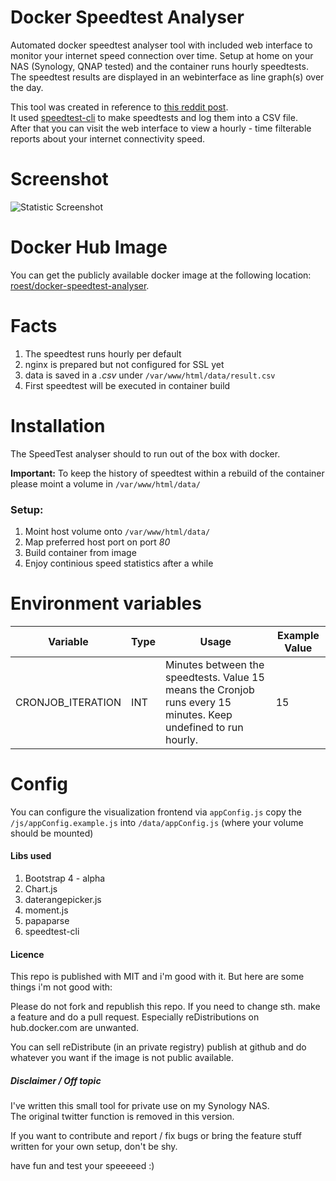 # Docker Speedtest Analyser

Automated docker speedtest analyser tool with included web interface to monitor your internet speed connection over time. Setup at home on your NAS (Synology, QNAP tested) and the container runs hourly speedtests. The speedtest results are displayed in an webinterface as line graph(s) over the day.

This tool was created in reference to [this reddit post](https://www.reddit.com/r/technology/comments/43fi39/i_set_up_my_raspberry_pi_to_automatically_tweet/).  
It used [speedtest-cli](https://github.com/sivel/speedtest-cli) to make speedtests and log them into a CSV file.  
After that you can visit the web interface to view a hourly - time filterable reports about
your internet connectivity speed.

# Screenshot
![Statistic Screenshot](https://github.com/roest01/docker-speedtest-analyser/raw/master/speedlogger_screenshot.png?raw=true)

# Docker Hub Image
You can get the publicly available docker image at the following location: [roest/docker-speedtest-analyser](https://hub.docker.com/r/roest/docker-speedtest-analyser/).


# Facts
1. The speedtest runs hourly per default
2. nginx is prepared but not configured for SSL yet
3. data is saved in a _.csv_ under ```/var/www/html/data/result.csv```
4. First speedtest will be executed in container build

# Installation
The SpeedTest analyser should to run out of the box with docker.

**Important:** To keep the history of speedtest within a rebuild of
the container please moint a volume in ``/var/www/html/data/``

### Setup:
1. Moint host volume onto ``/var/www/html/data/``
2. Map preferred host port on port _80_
3. Build container from image
4. Enjoy continious speed statistics after a while

# Environment variables
| Variable  | Type | Usage |  Example Value |
| ------------- | ------------- | ------------- | ------------- |
| CRONJOB_ITERATION  | INT  | Minutes between the speedtests. Value 15 means the Cronjob runs every 15 minutes. Keep undefined to run hourly. | 15 |

# Config
You can configure the visualization frontend via ``appConfig.js``
copy the ``/js/appConfig.example.js`` into ``/data/appConfig.js`` (where your volume should be mounted)


#### Libs used
1. Bootstrap 4 - alpha
2. Chart.js
3. daterangepicker.js
4. moment.js
5. papaparse
6. speedtest-cli

#### Licence
This repo is published with MIT and i'm good with it.
But here are some things i'm not good with:

Please do not fork and republish this repo.
If you need to change sth. make a feature and do a pull request.
Especially reDistributions on hub.docker.com are unwanted.

You can sell reDistribute (in an private registry) publish at github and do whatever you want if the image is not public available.

##### Disclaimer / Off topic
I've written this small tool for private use on my Synology NAS.  
The original twitter function is removed in this version.

If you want to contribute and report / fix bugs or bring the feature stuff written for your
own setup, don't be shy.

have fun and test your speeeeed :)
